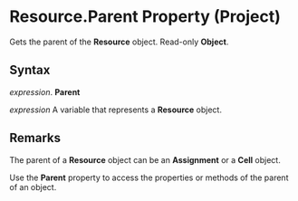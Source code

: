 
# Resource.Parent Property (Project)

Gets the parent of the  **Resource** object. Read-only **Object**.


## Syntax

 _expression_. **Parent**

 _expression_ A variable that represents a **Resource** object.


## Remarks

The parent of a  **Resource** object can be an **Assignment** or a **Cell** object.

Use the  **Parent** property to access the properties or methods of the parent of an object.

